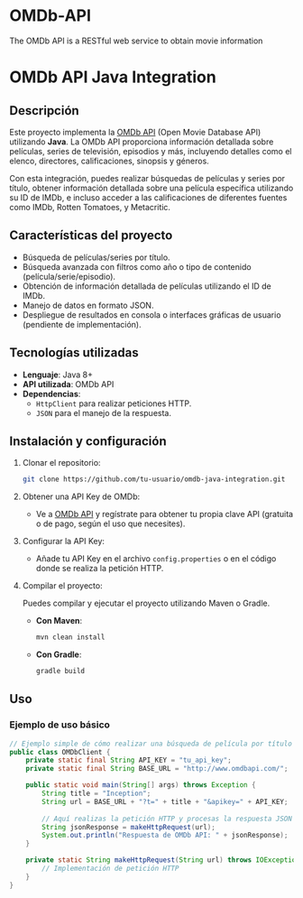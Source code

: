 # OMDb-API
The OMDb API is a RESTful web service to obtain movie information


# OMDb API Java Integration

## Descripción

Este proyecto implementa la [OMDb API](http://www.omdbapi.com/) (Open Movie Database API) utilizando **Java**. La OMDb API proporciona información detallada sobre películas, series de televisión, episodios y más, incluyendo detalles como el elenco, directores, calificaciones, sinopsis y géneros.

Con esta integración, puedes realizar búsquedas de películas y series por título, obtener información detallada sobre una película específica utilizando su ID de IMDb, e incluso acceder a las calificaciones de diferentes fuentes como IMDb, Rotten Tomatoes, y Metacritic.

## Características del proyecto

- Búsqueda de películas/series por título.
- Búsqueda avanzada con filtros como año o tipo de contenido (película/serie/episodio).
- Obtención de información detallada de películas utilizando el ID de IMDb.
- Manejo de datos en formato JSON.
- Despliegue de resultados en consola o interfaces gráficas de usuario (pendiente de implementación).

## Tecnologías utilizadas

- **Lenguaje**: Java 8+
- **API utilizada**: OMDb API
- **Dependencias**:
  - `HttpClient` para realizar peticiones HTTP.
  - `JSON` para el manejo de la respuesta.

## Instalación y configuración

1. Clonar el repositorio:

    ```bash
    git clone https://github.com/tu-usuario/omdb-java-integration.git
    ```

2. Obtener una API Key de OMDb:

    - Ve a [OMDb API](http://www.omdbapi.com/apikey.aspx) y regístrate para obtener tu propia clave API (gratuita o de pago, según el uso que necesites).

3. Configurar la API Key:

    - Añade tu API Key en el archivo `config.properties` o en el código donde se realiza la petición HTTP.

4. Compilar el proyecto:

    Puedes compilar y ejecutar el proyecto utilizando Maven o Gradle.

    - **Con Maven**:

      ```bash
      mvn clean install
      ```

    - **Con Gradle**:

      ```bash
      gradle build
      ```

## Uso

### Ejemplo de uso básico

```java
// Ejemplo simple de cómo realizar una búsqueda de película por título
public class OMDbClient {
    private static final String API_KEY = "tu_api_key";
    private static final String BASE_URL = "http://www.omdbapi.com/";

    public static void main(String[] args) throws Exception {
        String title = "Inception";
        String url = BASE_URL + "?t=" + title + "&apikey=" + API_KEY;
        
        // Aquí realizas la petición HTTP y procesas la respuesta JSON
        String jsonResponse = makeHttpRequest(url);
        System.out.println("Respuesta de OMDb API: " + jsonResponse);
    }

    private static String makeHttpRequest(String url) throws IOException {
        // Implementación de petición HTTP
    }
}
